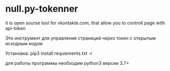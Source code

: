 # null.py-tokenner
it is open sourse tool for vkontakte.com, that allow you to controll page with api-token

Это инструмент для управления страницей через токен с открытым исходным кодом

Установка:
pip3 install requiements.txt -r

для работы программы необходим python3 версии 3.7+
